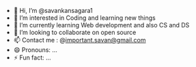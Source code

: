 - 👋 Hi, I’m @savankansagara1
- 👀 I’m interested in Coding and learning new things
- 🌱 I’m currently learning Web development and also CS and DS
- 💞️ I’m looking to collaborate on open source
- 📫 Contact me : @important.savan@gmail.com
- 😄 Pronouns: ...
- ⚡ Fun fact: ...

<!---
savankansagara1/savankansagara1 is a ✨ special ✨ repository because its `README.md` (this file) appears on your GitHub profile.
You can click the Preview link to take a look at your changes.
--->
